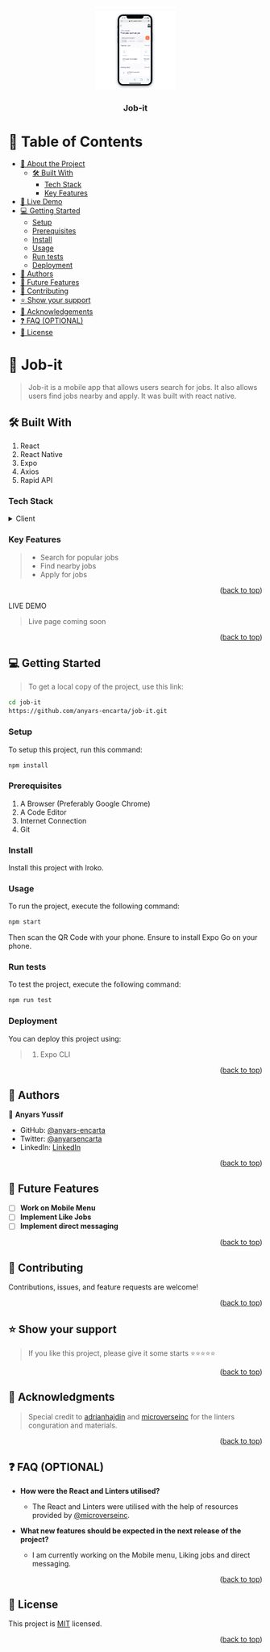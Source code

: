 <a name="readme-top"></a>

<div align="center">

 <!-- LOGO -->

  <img src="./assets/app_image.png" alt="logo" width="160"  height="auto" />
  <br/>

<!-- MAIN HEADING -->

  <h3><b>Job-it</b></h3>

</div>

<!-- TABLE OF CONTENTS -->
# 📗 Table of Contents

- [📖 About the Project](#about-project)
  - [🛠 Built With](#built-with)
    - [Tech Stack](#tech-stack)
    - [Key Features](#key-features)
- [🚀 Live Demo](#live-demo)
- [💻 Getting Started](#getting-started)
  - [Setup](#setup)
  - [Prerequisites](#prerequisites)
  - [Install](#install)
  - [Usage](#usage)
  - [Run tests](#run-tests)
  - [Deployment](#deployment)
- [👥 Authors](#authors)
- [🔭 Future Features](#future-features)
- [🤝 Contributing](#contributing)
- [⭐️ Show your support](#support)
- [🙏 Acknowledgements](#acknowledgements)
- [❓ FAQ (OPTIONAL)](#faq)
- [📝 License](#license)

<!-- INTRO -->
# 📖 Job-it<a name="about-project"></a>

> Job-it is a mobile app that allows users search for jobs. It also allows users find jobs nearby and apply. It was built with react native.

## 🛠 Built With <a name="built-with"></a>
1. React
2. React Native
3. Expo
4. Axios
5. Rapid API

### Tech Stack <a name="tech-stack"></a>

<details>
  <summary>Client</summary>
  <ul>
    <li><a href="https://reactjs.org/">React</a></li>
    <li><a href="https://reactnative.dev/">React Native</a></li>
    <li><a href="https://expo.dev/">Expo</a></li>
    <li><a href="https://axios-http.com/">Axios</a></li>
    <li><a href="https://rapidapi.com/hub">Rapid API</a></li>
  </ul>
</details>

<!-- Features -->

### Key Features <a name="key-features"></a>

> - Search for popular jobs
> - Find nearby jobs
> - Apply for jobs

<p align="right">(<a href="#readme-top">back to top</a>)</p>

<!-- LIVE DEMO -->

LIVE DEMO

> Live page coming soon

<p align="right">(<a href="#readme-top">back to top</a>)</p>

<!-- GETTING STARTED -->

## 💻 Getting Started <a name="getting-started"></a>

> To get a local copy of the project, use this link:
> 
```sh
cd job-it
https://github.com/anyars-encarta/job-it.git
```

<!-- SETUP -->
### Setup

To setup this project, run this command:

```sh
npm install
```
### Prerequisites

1. A Browser (Preferably Google Chrome)
2. A Code Editor
3. Internet Connection
4. Git

<!-- INSTALL -->
### Install

Install this project with Iroko.

### Usage

To run the project, execute the following command:

```sh
npm start
```
Then scan the QR Code with your phone. Ensure to install Expo Go on your phone.

### Run tests
To test the project, execute the following command:
```sh
npm run test
```
### Deployment

You can deploy this project using:
> 1. Expo CLI

<p align="right">(<a href="#readme-top">back to top</a>)</p>

<!-- AUTHORS -->
## 👥 Authors <a name="authors"></a>

👤 **Anyars Yussif**

- GitHub: [@anyars-encarta](https://github.com/anyars-encarta)
- Twitter: [@anyarsencarta](https://twitter.com/anyarsencarta)
- LinkedIn: [LinkedIn](https://www.linkedin.com/in/anyars-yussif/)


<p align="right">(<a href="#readme-top">back to top</a>)</p>

## 🔭 Future Features <a name="future-features"></a>

- [ ] **Work on Mobile Menu**
- [ ] **Implement Like Jobs**
- [ ] **Implement direct messaging**

<p align="right">(<a href="#readme-top">back to top</a>)</p>

<!-- CONTRIBUTION -->
## 🤝 Contributing <a name="contributing"></a>

Contributions, issues, and feature requests are welcome!

<p align="right">(<a href="#readme-top">back to top</a>)</p>

<!--SUPPORT -->

## ⭐️ Show your support <a name="support"></a>

> If you like this project, please give it some starts ⭐️⭐️⭐️⭐️⭐️

<p align="right">(<a href="#readme-top">back to top</a>)</p>

<!-- ACKNOWLEDGEMENTS -->
## 🙏 Acknowledgments <a name="acknowledgements"></a>

> Special credit to [adrianhajdin](https://github.com/adrianhajdin) and [microverseinc](https://github.com/microverseinc) for the linters conguration and materials.

<p align="right">(<a href="#readme-top">back to top</a>)</p>

<!-- FAQS -->
## ❓ FAQ (OPTIONAL) <a name="faq"></a>

- **How were the React and Linters utilised?**

  - The React and Linters were utilised with the help of resources provided by [@microverseinc](https://github.com/microverseinc).

- **What new features should be expected in the next release of the project?**

  - I am currently working on the Mobile menu, Liking jobs and direct messaging.

<p align="right">(<a href="#readme-top">back to top</a>)</p>

<!-- LICENSE -->

## 📝 License <a name="license"></a>

This project is [MIT](./LICENSE) licensed.

<p align="right">(<a href="#readme-top">back to top</a>)</p>
